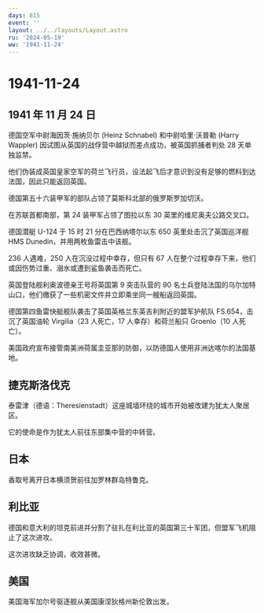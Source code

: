 ```yaml
---
days: 815
event: ''
layout: ../../layouts/Layout.astro
ru: '2024-05-19'
ww: '1941-11-24'
---
```


# 1941-11-24

## 1941 年 11 月 24 日

德国空军中尉海因茨·施纳贝尔 (Heinz Schnabel) 和中尉哈里·沃普勒 (Harry
Wappler) 因试图从英国的战俘营中越狱而差点成功，被英国抓捕者判处 28
天单独监禁。

他们伪装成英国皇家空军的荷兰飞行员，设法起飞后才意识到没有足够的燃料到达法国，因此只能返回英国。

德国第五十六装甲军的部队占领了莫斯科北部的俄罗斯罗加切沃。

在苏联首都南部，第 24 装甲军占领了图拉以东 30 英里的维尼奥夫公路交叉口。

德国潜艇 U-124 于 15 时 21 分在巴西纳塔尔以东 650 英里处击沉了英国巡洋舰
HMS Dunedin，并用两枚鱼雷击中该舰。

236 人遇难，250 人在沉没过程中幸存，但只有 67
人在整个过程幸存下来，他们或因伤势过重、溺水或遭到鲨鱼袭击而死亡。

英国登陆舰利奥波德亲王号将英国第 9 突击队营的 90
名士兵登陆法国的乌尔加特山口，他们缴获了一些机密文件并立即乘坐同一艘船返回英国。

德国第四鱼雷快艇舰队袭击了英国英格兰东英吉利附近的盟军护航队
FS.654，击沉了英国油轮 Virgilia（23 人死亡，17 人幸存）和荷兰船只
Groenlo（10 人死亡）。

美国政府宣布接管南美洲荷属圭亚那的防御，以防德国人使用非洲达喀尔的法国基地。

## 捷克斯洛伐克

泰雷津（德语：Theresienstadt）这座城墙环绕的城市开始被改建为犹太人聚居区。

它的使命是作为犹太人前往东部集中营的中转营。

## 日本

香取号离开日本横须贺前往加罗林群岛特鲁克。

## 利比亚

德国和意大利的坦克前进并分割了驻扎在利比亚的英国第三十军团，但盟军飞机阻止了这次进攻。

这次进攻缺乏协调，收效甚微。

## 美国

美国海军加尔号驱逐舰从美国康涅狄格州新伦敦出发。